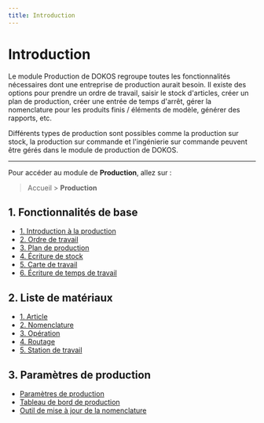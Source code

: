 ```yaml
---
title: Introduction
---
```


# Introduction

Le module Production de DOKOS regroupe toutes les fonctionnalités nécessaires dont une entreprise de production aurait besoin. Il existe des options pour prendre un ordre de travail, saisir le stock d'articles, créer un plan de production, créer une entrée de temps d'arrêt, gérer la nomenclature pour les produits finis / éléments de modèle, générer des rapports, etc.

Différents types de production sont possibles comme la production sur stock, la production sur commande et l'ingénierie sur commande peuvent être gérés dans le module de production de DOKOS.

--- 

Pour accéder au module de **Production**, allez sur :

> Accueil > **Production**

## 1. Fonctionnalités de base

- [1. Introduction à la production](/fr/manufacturing/onboarding)
- [2. Ordre de travail](/fr/manufacturing/work-order)
- [3. Plan de production](/fr/manufacturing/production-plan)
- [4. Écriture de stock](/fr/stocks/stock-entry)
- [5. Carte de travail](/fr/manufacturing/job-card)
- [6. Écriture de temps de travail](/fr/manufacturing/downtime-entry)


## 2. Liste de matériaux

- [1. Article](/fr/stocks/item)
- [2. Nomenclature](/fr/manufacturing/bom)
- [3. Opération](/fr/manufacturing/operation)
- [4. Routage](/fr/manufacturing/routing)
- [5. Station de travail](/fr/manufacturing/workstation)


## 3. Paramètres de production

- [Paramètres de production](/fr/manufacturing/manufacturing-settings)
- [Tableau de bord de production](/fr/manufacturing/manufacturing)
- [Outil de mise à jour de la nomenclature](/fr/manufacturing/bom-update-tool)